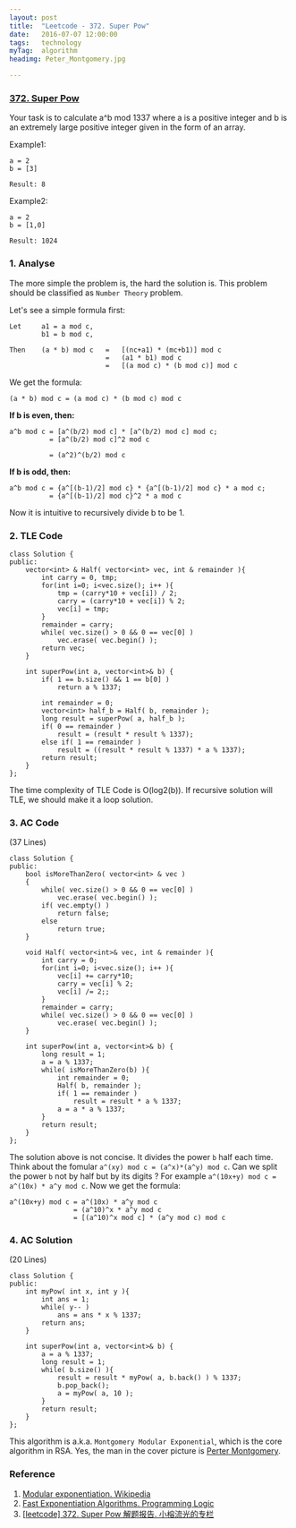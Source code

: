 ```yaml
---
layout: post
title:  "Leetcode - 372. Super Pow"
date:   2016-07-07 12:00:00
tags:	technology
myTag:	algorithm
headimg: Peter_Montgomery.jpg

---
```


### [372. Super Pow](https://leetcode.com/problems/super-pow/)

Your task is to calculate a^b mod 1337 where a is a positive integer and b is an extremely large positive integer given in the form of an array.

Example1:

    a = 2
    b = [3]

    Result: 8

Example2:

    a = 2
    b = [1,0]
    
    Result: 1024

### 1. Analyse

The more simple the problem is, the hard the solution is. This problem should be classified as `Number Theory` problem.

Let's see a simple formula first:

	Let		a1 = a mod c,
			b1 = b mod c,
	
	Then	(a * b) mod c	=	[(nc+a1) * (mc+b1)] mod c
							=	(a1 * b1) mod c
							=	[(a mod c) * (b mod c)] mod c

We get the formula:

	(a * b) mod c = (a mod c) * (b mod c) mod c

**If b is even, then:**
	
	a^b mod c = [a^(b/2) mod c] * [a^(b/2) mod c] mod c;
			  = [a^(b/2) mod c]^2 mod c

			  = (a^2)^(b/2) mod c

**If b is odd, then:**

	a^b mod c = {a^[(b-1)/2] mod c} * {a^[(b-1)/2] mod c} * a mod c;
			  = {a^[(b-1)/2] mod c}^2 * a mod c
			  

Now it is intuitive to recursively divide b to be 1.


### 2. TLE Code

	class Solution {
	public:
	    vector<int> & Half( vector<int> vec, int & remainder ){
	        int carry = 0, tmp;
	        for(int i=0; i<vec.size(); i++ ){
	            tmp = (carry*10 + vec[i]) / 2;
	            carry = (carry*10 + vec[i]) % 2;
	            vec[i] = tmp;
	        }   
	        remainder = carry;
	        while( vec.size() > 0 && 0 == vec[0] )
	            vec.erase( vec.begin() );
	        return vec;
	    }   
	
	    int superPow(int a, vector<int>& b) {
	        if( 1 == b.size() && 1 == b[0] )        
	            return a % 1337;
	
	        int remainder = 0;
	        vector<int> half_b = Half( b, remainder );
	        long result = superPow( a, half_b );
	        if( 0 == remainder )
	            result = (result * result % 1337);
	        else if( 1 == remainder )
	            result = ((result * result % 1337) * a % 1337);
	        return result;
	    }   
	};


The time complexity of TLE Code is O(log2(b)). If recursive solution will TLE, we should make it a loop solution.

### 3. AC Code

(37 Lines)

	class Solution {
	public:
	    bool isMoreThanZero( vector<int> & vec )
	    {   
	        while( vec.size() > 0 && 0 == vec[0] )
	            vec.erase( vec.begin() );
	        if( vec.empty() )
	            return false;
	        else
	            return true;
	    }   
	
	    void Half( vector<int>& vec, int & remainder ){
	        int carry = 0;
	        for(int i=0; i<vec.size(); i++ ){
	            vec[i] += carry*10;
	            carry = vec[i] % 2;
	            vec[i] /= 2;; 
	        }   
	        remainder = carry;
	        while( vec.size() > 0 && 0 == vec[0] )
	            vec.erase( vec.begin() );
	    }   
	
	    int superPow(int a, vector<int>& b) {
	        long result = 1;
	        a = a % 1337;
	        while( isMoreThanZero(b) ){
	            int remainder = 0;
	            Half( b, remainder );
	            if( 1 == remainder )
	                result = result * a % 1337;
	            a = a * a % 1337;
	        }   
	        return result;
	    }   
	};

The solution above is not concise. It divides the power `b` half each time. Think about the fomular `a^(xy) mod c = (a^x)*(a^y) mod c`. Can we split the power `b` not by half but by its digits ? For example `a^(10x+y) mod c = a^(10x) * a^y mod c`. Now we get the formula:

	a^(10x+y) mod c = a^(10x) * a^y mod c
					= (a^10)^x * a^y mod c
					= [(a^10)^x mod c] * (a^y mod c) mod c

### 4. AC Solution

(20 Lines)

	class Solution {
	public:
	    int myPow( int x, int y ){
	        int ans = 1;
	        while( y-- )
	            ans = ans * x % 1337;
	        return ans;
	    }
	
	    int superPow(int a, vector<int>& b) {
	        a = a % 1337;
	        long result = 1;
	        while( b.size() ){
	            result = result * myPow( a, b.back() ) % 1337;
	            b.pop_back();
	            a = myPow( a, 10 );
	        }
	        return result;
	    }
	};

This algorithm is a.k.a. `Montgomery Modular Exponential`, which is the core algorithm in RSA. Yes, the man in the cover picture is [Perter Montgomery](https://en.wikipedia.org/wiki/Peter_Montgomery_(mathematician)).

### Reference

1. [Modular exponentiation. Wikipedia](https://en.wikipedia.org/wiki/Modular_exponentiation)
2. [Fast Exponentiation Algorithms. Programming Logic](http://www.programminglogic.com/fast-exponentiation-algorithms/)
3. [[leetcode] 372. Super Pow 解题报告. 小榕流光的专栏](http://blog.csdn.net/qq508618087/article/details/51860222)
